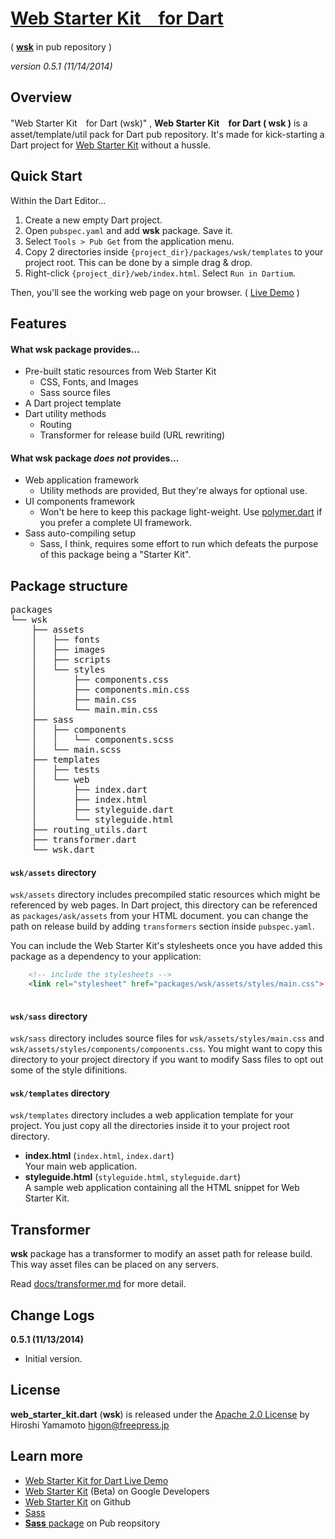 # [Web Starter Kit　for Dart](http://github.com/hyamamoto/web-starter-kit.dart)

 ( [**wsk**](https://pub.dartlang.org/packages/wsk) in pub repository )

_version 0.5.1 (11/14/2014)_
	
## Overview

"Web Starter Kit　for Dart (wsk)" , 
**Web Starter Kit　for Dart ( wsk )** is a asset/template/util pack for Dart pub repository. It's made for kick-starting a Dart project for [Web Starter Kit](http://developers.google.com/web/starter-kit) without a hussle.

## Quick Start

Within the Dart Editor...

1. Create a new empty Dart project.
2. Open `pubspec.yaml` and add **wsk** package. Save it.
3. Select `Tools > Pub Get` from the application menu.
4. Copy 2 directories inside `{project_dir}/packages/wsk/templates` to your project root.
   This can be done by a simple drag & drop.
5. Right-click `{project_dir}/web/index.html`. Select `Run in Dartium`.

Then, you'll see the working web page on your browser. ( [Live Demo](http://freepress.jp/dev/web-starter-kit.dart/index.html) )


## Features 

#### What **wsk** package provides...

* Pre-built static resources from Web Starter Kit
    - CSS, Fonts, and Images
    - Sass source files
* A Dart project template
* Dart utility methods
    - Routing
    - Transformer for release build (URL rewriting)

#### What **wsk** package _does not_ provides...

* Web application framework
    - Utility methods are provided, But they're always for optional use.
* UI components framework  
    - Won't be here to keep this package light-weight. Use [polymer.dart](https://www.dartlang.org/polymer/) if you prefer a complete UI framework.
* Sass auto-compiling setup  
    - Sass, I think, requires some effort to run which defeats the purpose of this package being a "Starter Kit".


## Package structure

<pre>
packages
└── wsk
    ├── assets
    │   ├── fonts
    │   ├── images
    │   ├── scripts
    │   └── styles
    │       ├── components.css
    │       ├── components.min.css
    │       ├── main.css
    │       └── main.min.css
    ├── sass
    │   ├── components
    │   │   └── components.scss
    │   └── main.scss
    ├── templates
    │   ├── tests
    │   └── web
    │       ├── index.dart
    │       ├── index.html
    │       ├── styleguide.dart
    │       └── styleguide.html
    ├── routing_utils.dart
    ├── transformer.dart
    └── wsk.dart
</pre>

#### `wsk/assets` directory 

`wsk/assets` directory includes precompiled static resources which might be referenced by web pages. In Dart project, this directory can be referenced as `packages/ask/assets` from your HTML document. you can change the path on release build by adding `transformers` section inside `pubspec.yaml`.

You can include the Web Starter Kit's stylesheets once you have added this package as a 
dependency to your application:

```html
    <!-- include the stylesheets -->
    <link rel="stylesheet" href="packages/wsk/assets/styles/main.css">
    
```

#### `wsk/sass` directory 

`wsk/sass` directory includes source files for `wsk/assets/styles/main.css` and `wsk/assets/styles/components/components.css`. You might want to copy this directory to your project directory if you want to modify Sass files to opt out some of the style difinitions.

#### `wsk/templates` directory 

`wsk/templates` directory includes a web application template for your project. You just copy all the directories inside it to your project root directory.

* **index.html** (`index.html`, `index.dart`)  
    Your main web application.
* **styleguide.html** (`styleguide.html`, `styleguide.dart`)  
    A sample web application containing all the HTML snippet for Web Starter Kit.


## Transformer

**wsk** package has a transformer to modify an asset path for release build.
This way asset files can be placed on any servers.

Read [docs/transformer.md](docs/transformer.md) for more detail.


## Change Logs

**0.5.1 (11/13/2014)**  
* Initial version.


## License

**web_starter_kit.dart** (**wsk**) is released under the [Apache 2.0 License](LICENSE) by Hiroshi Yamamoto <higon@freepress.jp>


## Learn more

* [Web Starter Kit for Dart Live Demo](http://freepress.jp/dev/web-starter-kit.dart/index.html)
* [Web Starter Kit](http://developers.google.com/web/starter-kit)  (Beta) on Google Developers
* [Web Starter Kit](https://github.com/google/web-starter-kit) on Github 
* [Sass](http://sass-lang.com/)
* [**Sass** package](https://pub.dartlang.org/packages/sass) on Pub reopsitory
